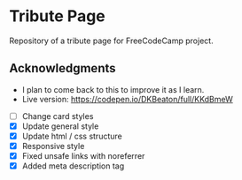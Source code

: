 # Tribute Page

Repository of a tribute page for FreeCodeCamp project.

## Acknowledgments

- I plan to come back to this to improve it as I learn.
- Live version: https://codepen.io/DKBeaton/full/KKdBmeW

- [ ] Change card styles
- [x] Update general style
- [x] Update html / css structure
- [x] Responsive style
- [x] Fixed unsafe links with noreferrer
- [x] Added meta description tag
